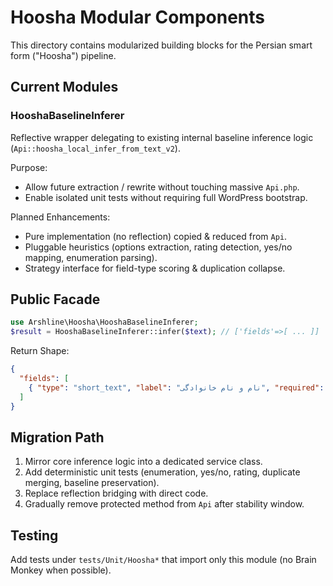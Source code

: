 # Hoosha Modular Components

This directory contains modularized building blocks for the Persian smart form ("Hoosha") pipeline.

## Current Modules

### HooshaBaselineInferer
Reflective wrapper delegating to existing internal baseline inference logic (`Api::hoosha_local_infer_from_text_v2`).

Purpose:
- Allow future extraction / rewrite without touching massive `Api.php`.
- Enable isolated unit tests without requiring full WordPress bootstrap.

Planned Enhancements:
- Pure implementation (no reflection) copied & reduced from `Api`.
- Pluggable heuristics (options extraction, rating detection, yes/no mapping, enumeration parsing).
- Strategy interface for field-type scoring & duplication collapse.

## Public Facade
```php
use Arshline\Hoosha\HooshaBaselineInferer;
$result = HooshaBaselineInferer::infer($text); // ['fields'=>[ ... ]]
```

Return Shape:
```json
{
  "fields": [
    { "type": "short_text", "label": "نام و نام خانوادگی", "required": false, "props": {"format": "fa_letters"} }
  ]
}
```

## Migration Path
1. Mirror core inference logic into a dedicated service class.
2. Add deterministic unit tests (enumeration, yes/no, rating, duplicate merging, baseline preservation).
3. Replace reflection bridging with direct code.
4. Gradually remove protected method from `Api` after stability window.

## Testing
Add tests under `tests/Unit/Hoosha*` that import only this module (no Brain Monkey when possible).
